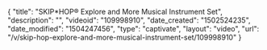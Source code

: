 {
    "title": "SKIP*HOP&reg; Explore and More Musical Instrument Set",
    "description": "",
    "videoid": "109998910",
    "date_created": "1502524235",
    "date_modified": "1504247456",
    "type": "captivate",
    "layout": "video",
    "url": "\/v\/skip-hop-explore-and-more-musical-instrument-set\/109998910"
}